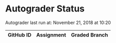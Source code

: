 # Autograder Status
Autograder last run at: November 21, 2018 at 10:20

| GitHub ID | Assignment | Graded Branch |
|-----------|------------|---------------|
